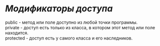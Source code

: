 # *Модификаторы доступа*

public - метод или поле доступно из любой точки программы.  
private - доступ есть только из класса, в котором этот метод или поле находится.  
protected - доступ есть у самого класса и его наследников.  
